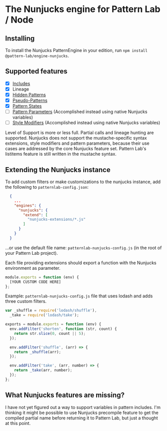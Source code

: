 # The Nunjucks engine for Pattern Lab / Node

## Installing

To install the Nunjucks PatternEngine in your edition, run `npm install @pattern-lab/engine-nunjucks`.

## Supported features
- [x] [Includes](https://patternlab.io/docs/including-patterns/)
- [x] Lineage
- [x] [Hidden Patterns](https://patternlab.io/docs/hiding-patterns-in-the-navigation/)
- [x] [Pseudo-Patterns](https://patternlab.io/docs/using-pseudo-patterns/)
- [x] [Pattern States](http://patternlab.io/docs/pattern-states.html)
- [ ] [Pattern Parameters](http://patternlab.io/docs/pattern-parameters.html) (Accomplished instead using native Nunjucks variables)
- [ ] [Style Modifiers](http://patternlab.io/docs/pattern-stylemodifier.html) (Accomplished instead using native Nunjucks variables)

Level of Support is more or less full. Partial calls and lineage hunting are supported. Nunjucks does not support the mustache-specific syntax extensions, style modifiers and pattern parameters, because their use cases are addressed by the core Nunjucks feature set. Pattern Lab's listitems feature is still written in the mustache syntax.

## Extending the Nunjucks instance

To add custom filters or make customizations to the nunjucks instance, add the following to `patternlab-config.json`:

```json
  {
    ...
    "engines": {
      "nunjucks": {
        "extend": [
          "nunjucks-extensions/*.js"
        ]
      }
    }
  }
```

...or use the default file name: `patternlab-nunjucks-config.js` (in the root of your Pattern Lab project).

Each file providing extensions should export a function with the Nunjucks environment as parameter.

```js
module.exports = function (env) {
  [YOUR CUSTOM CODE HERE]
};
```

Example: `patternlab-nunjucks-config.js` file that uses lodash and adds three custom filters.

```js
var _shuffle = require('lodash/shuffle'),
  _take = require('lodash/take');

exports = module.exports = function (env) {
  env.addFilter('shorten', function (str, count) {
    return str.slice(0, count || 5);
  });

  env.addFilter('shuffle', (arr) => {
    return _shuffle(arr);
  });

  env.addFilter('take', (arr, number) => {
    return _take(arr, number);
  });
};
```

## What Nunjucks features are missing?

I have not yet figured out a way to support variables in pattern includes. I'm thinking it might be possible to use Nunjucks precompile feature to get the compiled partial name before returning it to Pattern Lab, but just a thought at this point.

